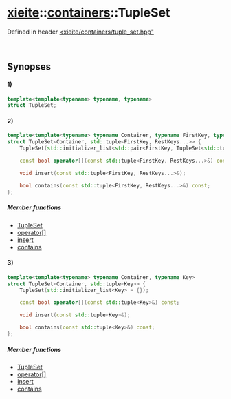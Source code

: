 # [xieite](../../xieite.md)\:\:[containers](../../containers.md)\:\:TupleSet
Defined in header [<xieite/containers/tuple_set.hpp"](../../../include/xieite/containers/tuple_set.hpp)

&nbsp;

## Synopses
#### 1)
```cpp
template<template<typename> typename, typename>
struct TupleSet;
```
#### 2)
```cpp
template<template<typename> typename Container, typename FirstKey, typename... RestKeys>
struct TupleSet<Container, std::tuple<FirstKey, RestKeys...>> {
    TupleSet(std::initializer_list<std::pair<FirstKey, TupleSet<std::tuple<RestKeys...>>>> = {});

    const bool operator[](const std::tuple<FirstKey, RestKeys...>&) const;

    void insert(const std::tuple<FirstKey, RestKeys...>&);

    bool contains(const std::tuple<FirstKey, RestKeys...>&) const;
};
```
##### Member functions
- [TupleSet](./structures/tuple_set/2/operators/constructor.md)
- [operator\[\]](./structures/tuple_set/2/operators/array_subscript.md)
- [insert](./structures/tuple_set/2/insert.md)
- [contains](./structures/tuple_set/2/contains.md)
#### 3)
```cpp
template<template<typename> typename Container, typename Key>
struct TupleSet<Container, std::tuple<Key>> {
    TupleSet(std::initializer_list<Key> = {});

    const bool operator[](const std::tuple<Key>&) const;

    void insert(const std::tuple<Key>&);

    bool contains(const std::tuple<Key>&) const;
};
```
##### Member functions
- [TupleSet](./structures/tuple_set/3/operators/constructor.md)
- [operator\[\]](./structures/tuple_set/3/operators/array_subscript.md)
- [insert](./structures/tuple_set/3/insert.md)
- [contains](./structures/tuple_set/3/contains.md)
